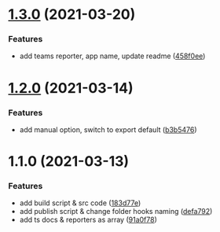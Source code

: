 # [1.3.0](https://github.com/josteph/browlog/compare/1.2.0...1.3.0) (2021-03-20)


### Features

* add teams reporter, app name, update readme ([458f0ee](https://github.com/josteph/browlog/commit/458f0ee830ea6fb1fa8883f5cace4a7891c59b03))

# [1.2.0](https://github.com/josteph/browlog/compare/1.1.0...1.2.0) (2021-03-14)


### Features

* add manual option, switch to export default ([b3b5476](https://github.com/josteph/browlog/commit/b3b5476a19579c48fc4bcafa108bd320722cc788))

# 1.1.0 (2021-03-13)


### Features

* add build script & src code ([183d77e](https://github.com/josteph/browlog/commit/183d77e575fcb9c852f3d510036091e676ff40dc))
* add publish script & change folder hooks naming ([defa792](https://github.com/josteph/browlog/commit/defa792a233a6f50009d38ed064e023c590a1383))
* add ts docs & reporters as array ([91a0f78](https://github.com/josteph/browlog/commit/91a0f78e6cc89856dc341c5258037fb0d6d33bb3))

